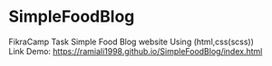 # SimpleFoodBlog
FikraCamp Task Simple Food Blog  website Using (html,css(scss))
<br>
Link Demo: https://ramiali1998.github.io/SimpleFoodBlog/index.html
